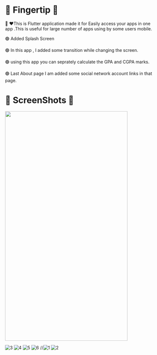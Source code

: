 # 🦾 Fingertip 👀 

👋 ❤️This is Flutter application made it for Easily access your apps in one app .This is useful for large number of apps using by some users mobile.

🟢 Added Splash Screen

🟢 In this app , I added some transition while changing the screen.

🟢 using this app you can seprately calculate the GPA and CGPA marks.

🟢 Last About page I am added some social network account links in that page.

##

# 🤳 ScreenShots 👀 


<img src="https://user-images.githubusercontent.com/44917891/105831260-81d3e400-5fec-11eb-84ae-78d0ee18189d.jpg" width="400" height="750"> 



















![3](https://user-images.githubusercontent.com/44917891/105831214-75e82200-5fec-11eb-9f4a-de75844d4cf1.jpg)
![4](https://user-images.githubusercontent.com/44917891/105831240-7d0f3000-5fec-11eb-8cb0-4ab9da03d32e.jpg)
![5](https://user-images.githubusercontent.com/44917891/105831245-7ed8f380-5fec-11eb-9cde-99e1a9d8320e.jpg)
![6](https://user-images.githubusercontent.com/44917891/105831255-80a2b700-5fec-11eb-9865-25dd408fa0fd.jpg)
//![1]()
![2](https://user-images.githubusercontent.com/44917891/105831288-87c9c500-5fec-11eb-91c9-b5657bbc6cd5.jpg)
